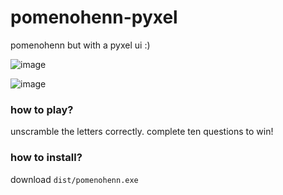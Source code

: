 # pomenohenn-pyxel
pomenohenn but with a pyxel ui :)

![image](https://user-images.githubusercontent.com/24848927/141817712-e1a878c4-299b-4185-93dc-ab9d630f5057.png)

![image](https://user-images.githubusercontent.com/24848927/141813387-09d0559d-7cf8-4c53-8b8a-b07df14d81e5.png)

### how to play?
unscramble the letters correctly. complete ten questions to win!

### how to install?
download `dist/pomenohenn.exe`
